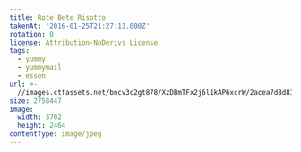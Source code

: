 ```yaml
---
title: Rote Bete Risotto
takenAt: '2016-01-25T21:27:13.000Z'
rotation: 0
license: Attribution-NoDerivs License
tags:
  - yummy
  - yummymail
  - essen
url: >-
  //images.ctfassets.net/bncv3c2gt878/XzDBmTFx2j6l1kAP6xcrW/2acea7d8d8163312f838b292dc592de9/rote-bete-risotto_24619984775_o
size: 2758447
image:
  width: 3702
  height: 2464
contentType: image/jpeg
---
```


